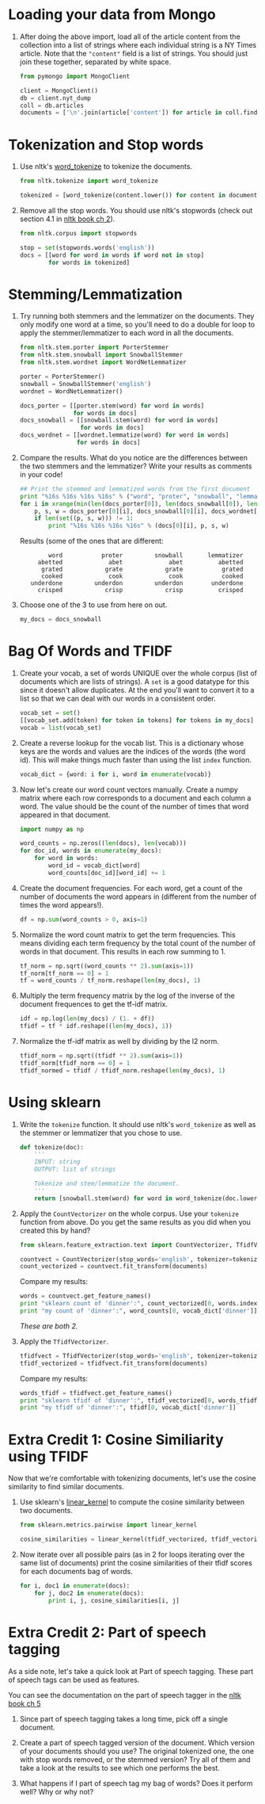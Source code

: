 Loading your data from Mongo
===========================================

1. After doing the above import, load all of the article content from the collection into a list of strings where each individual string is a NY Times article. Note that the `"content"` field is a list of strings. You should just join these together, separated by white space.

    ```python
    from pymongo import MongoClient

    client = MongoClient()
    db = client.nyt_dump
    coll = db.articles
    documents = ['\n'.join(article['content']) for article in coll.find()]
    ```

Tokenization and Stop words
====================================

1. Use nltk's [word_tokenize](http://www.nltk.org/api/nltk.tokenize.html#nltk.tokenize.punkt.PunktLanguageVars.word_tokenize) to tokenize the documents.

    ```python
    from nltk.tokenize import word_tokenize

    tokenized = [word_tokenize(content.lower()) for content in documents]
    ```

2. Remove all the stop words. You should use nltk's stopwords (check out section 4.1 in [nltk book ch 2](http://www.nltk.org/book/ch02.html)).

    ```python
    from nltk.corpus import stopwords

    stop = set(stopwords.words('english'))
    docs = [[word for word in words if word not in stop]
            for words in tokenized]
    ```

Stemming/Lemmatization
====================================================

1. Try running both stemmers and the lemmatizer on the documents. They only modify one word at a time, so you'll need to do a double for loop to apply the stemmer/lemmatizer to each word in all the documents.

    ```python
    from nltk.stem.porter import PorterStemmer
    from nltk.stem.snowball import SnowballStemmer
    from nltk.stem.wordnet import WordNetLemmatizer

    porter = PorterStemmer()
    snowball = SnowballStemmer('english')
    wordnet = WordNetLemmatizer()

    docs_porter = [[porter.stem(word) for word in words]
                   for words in docs]
    docs_snowball = [[snowball.stem(word) for word in words]
                     for words in docs]
    docs_wordnet = [[wordnet.lemmatize(word) for word in words]
                    for words in docs]
    ```

2. Compare the results. What do you notice are the differences between the two stemmers and the lemmatizer? Write your results as comments in your code!

    ```python
    ## Print the stemmed and lemmatized words from the first document
    print "%16s %16s %16s %16s" % ("word", "proter", "snowball", "lemmatizer")
    for i in xrange(min(len(docs_porter[0]), len(docs_snowball[0]), len(docs_wordnet[0]))):
        p, s, w = docs_porter[0][i], docs_snowball[0][i], docs_wordnet[0][i]
        if len(set((p, s, w))) != 1:
            print "%16s %16s %16s %16s" % (docs[0][i], p, s, w)
    ```

    Results (some of the ones that are different:
    ```
            word           proter         snowball       lemmatizer
         abetted             abet             abet          abetted
          grated            grate            grate           grated
          cooked             cook             cook           cooked
       underdone         underdon         underdon        underdone
         crisped            crisp            crisp          crisped
    ```

3. Choose one of the 3 to use from here on out.

    ```python
    my_docs = docs_snowball
    ```

Bag Of Words and TFIDF
===================================================

1. Create your vocab, a set of words UNIQUE over the whole corpus (list of documents which are lists of strings). A `set` is a good datatype for this since it doesn't allow duplicates. At the end you'll want to convert it to a list so that we can deal with our words in a consistent order.

    ```python
    vocab_set = set()
    [[vocab_set.add(token) for token in tokens] for tokens in my_docs]
    vocab = list(vocab_set)
    ```

2. Create a reverse lookup for the vocab list. This is a dictionary whose keys are the words and values are the indices of the words (the word id). This will make things much faster than using the list `index` function.

    ```python
    vocab_dict = {word: i for i, word in enumerate(vocab)}
    ```

3. Now let's create our word count vectors manually. Create a numpy matrix where each row corresponds to a document and each column a word. The value should be the count of the number of times that word appeared in that document.

    ```python
    import numpy as np

    word_counts = np.zeros((len(docs), len(vocab)))
    for doc_id, words in enumerate(my_docs):
        for word in words:
            word_id = vocab_dict[word]
            word_counts[doc_id][word_id] += 1
    ```

4. Create the document frequencies. For each word, get a count of the number of documents the word appears in (different from the number of times the word appears!).

    ```python
    df = np.sum(word_counts > 0, axis=1)
    ```

5. Normalize the word count matrix to get the term frequencies. This means dividing each term frequency by the total count of the number of words in that document. This results in each row summing to 1.

    ```python
    tf_norm = np.sqrt((word_counts ** 2).sum(axis=1))
    tf_norm[tf_norm == 0] = 1
    tf = word_counts / tf_norm.reshape(len(my_docs), 1)
    ```

6. Multiply the term frequency matrix by the log of the inverse of the document frequences to get the tf-idf matrix.

    ```python
    idf = np.log(len(my_docs) / (1. + df))
    tfidf = tf * idf.reshape((len(my_docs), 1))
    ```

7. Normalize the tf-idf matrix as well by dividing by the l2 norm.

    ```python
    tfidf_norm = np.sqrt((tfidf ** 2).sum(axis=1))
    tfidf_norm[tfidf_norm == 0] = 1
    tfidf_normed = tfidf / tfidf_norm.reshape(len(my_docs), 1)
    ```

Using sklearn
=========================

1. Write the `tokenize` function. It should use nltk's `word_tokenize` as well as the stemmer or lemmatizer that you chose to use.

    ```python
    def tokenize(doc):
        '''
        INPUT: string
        OUTPUT: list of strings

        Tokenize and stem/lemmatize the document.
        '''
        return [snowball.stem(word) for word in word_tokenize(doc.lower())]
    ```

2. Apply the `CountVectorizer` on the whole corpus. Use your `tokenize` function from above. Do you get the same results as you did when you created this by hand?

    ```python
    from sklearn.feature_extraction.text import CountVectorizer, TfidfVectorizer

    countvect = CountVectorizer(stop_words='english', tokenizer=tokenize)
    count_vectorized = countvect.fit_transform(documents)
    ```

    Compare my results:
    ```python
    words = countvect.get_feature_names()
    print "sklearn count of 'dinner':", count_vectorized[0, words.index('dinner')]
    print "my count of 'dinner':", word_counts[0, vocab_dict['dinner']]
    ```

    *These are both 2.*

3. Apply the `TfidfVectorizer`.

    ```python
    tfidfvect = TfidfVectorizer(stop_words='english', tokenizer=tokenize)
    tfidf_vectorized = tfidfvect.fit_transform(documents)
    ```

    Compare my results:
    ```python
    words_tfidf = tfidfvect.get_feature_names()
    print "sklearn tfidf of 'dinner':", tfidf_vectorized[0, words_tfidf.index('dinner')]
    print "my tfidf of 'dinner':", tfidf[0, vocab_dict['dinner']]
    ```

Extra Credit 1: Cosine Similiarity using TFIDF
========================================================

Now that we're comfortable with tokenizing documents, let's use the cosine similarity to find similar documents.

1. Use sklearn's [linear_kernel](http://scikit-learn.org/stable/modules/generated/sklearn.metrics.pairwise.linear_kernel.html) to compute the cosine similarity between two documents.

    ```python
    from sklearn.metrics.pairwise import linear_kernel

    cosine_similarities = linear_kernel(tfidf_vectorized, tfidf_vectorized)
    ```

2. Now iterate over all possible pairs (as in 2 for loops iterating over the same list of documents) print the cosine similarities of their tfidf scores for each documents bag of words.

    ```python
    for i, doc1 in enumerate(docs):
        for j, doc2 in enumerate(docs):
            print i, j, cosine_similarities[i, j]
    ```

Extra Credit 2: Part of speech tagging
========================================

As a side note, let's take a quick look at Part of speech tagging. These part of speech tags can be used as features.

You can see the documentation on the part of speech tagger in the [nltk book ch 5](http://www.nltk.org/book/ch05.html)

1. Since part of speech tagging takes a long time, pick off a single document.

2. Create a part of speech tagged version of the document. Which version of your documents should you use? The original tokenized one, the one with stop words removed, or the stemmed version? Try all of them and take a look at the results to see which one performs the best.

3. What happens if I part of speech tag my bag of words? Does it perform well? Why or why not?
